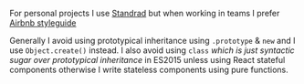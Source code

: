 For personal projects I use [Standrad](http://standardjs.com) but when working in teams I prefer [Airbnb styleguide](https://github.com/airbnb/javascript)

Generally I avoid using prototypical inheritance using `.prototype` & `new` and I use `Object.create()` instead. I also avoid using `class` _which is just syntactic sugar over prototypical inheritance_ in ES2015 unless using React stateful components otherwise I write stateless components using pure functions.
